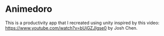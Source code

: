 # Animedoro
 This is a productivity app that I recreated using unity inspired by this video: https://www.youtube.com/watch?v=bUjGZJIgse0 by Josh Chen.
